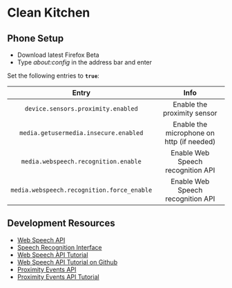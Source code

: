# Clean Kitchen

## Phone Setup
* Download latest Firefox Beta
* Type *about:config* in the address bar and enter

Set the following entries to **`true`**:

| Entry | Info |
|:---:|:---:|
| `device.sensors.proximity.enabled` | Enable the proximity sensor |
| `media.getusermedia.insecure.enabled` | Enable the microphone on http (if needed) |
| `media.webspeech.recognition.enable` | Enable Web Speech recognition API |
| `media.webspeech.recognition.force_enable` | Enable Web Speech recognition API |

## Development Resources
* [Web Speech API](<https://developer.mozilla.org/en-US/docs/Web/API/Web_Speech_API>)
* [Speech Recognition Interface](<https://developer.mozilla.org/en-US/docs/Web/API/SpeechRecognition>)
* [Web Speech API Tutorial](<https://developer.mozilla.org/en-US/docs/Web/API/Web_Speech_API/Using_the_Web_Speech_API>)
* [Web Speech API Tutorial on Github](<https://github.com/mdn/web-speech-api>)
* [Proximity Events API](<https://developer.mozilla.org/en-US/docs/Web/API/Proximity_Events>)
* [Proximity Events API Tutorial](<https://hacks.mozilla.org/2013/06/the-proximity-api/>)